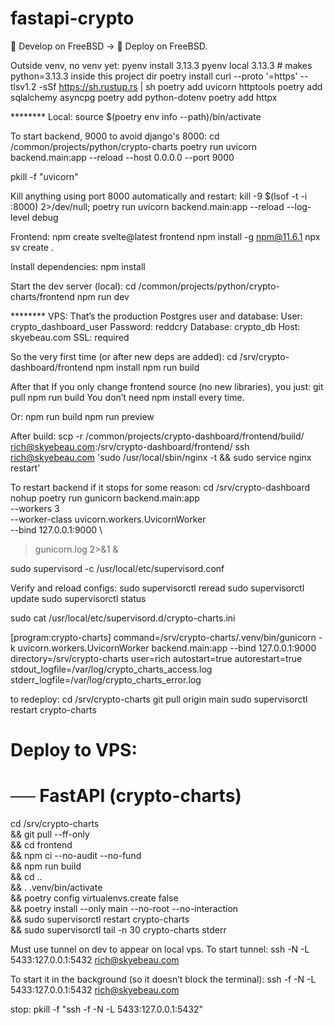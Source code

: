 # fastapi-crypto
🧠 Develop on FreeBSD → 🧱 Deploy on FreeBSD.

Outside venv, no venv yet:
pyenv install 3.13.3 
pyenv local 3.13.3   # makes python=3.13.3 inside this project dir
poetry install
curl --proto '=https' --tlsv1.2 -sSf https://sh.rustup.rs | sh
poetry add uvicorn httptools
poetry add sqlalchemy asyncpg
poetry add python-dotenv
poetry add httpx

******** Local:
source $(poetry env info --path)/bin/activate

To start backend, 9000 to avoid django's 8000:
cd /common/projects/python/crypto-charts
poetry run uvicorn backend.main:app --reload --host 0.0.0.0 --port 9000

pkill -f "uvicorn"

Kill anything using port 8000 automatically and restart:
kill -9 $(lsof -t -i :8000) 2>/dev/null; poetry run uvicorn backend.main:app --reload --log-level debug

Frontend:
npm create svelte@latest frontend
npm install -g npm@11.6.1
npx sv create .

Install dependencies:
npm install

Start the dev server (local):
cd /common/projects/python/crypto-charts/frontend
npm run dev

******** VPS:
That’s the production Postgres user and database:
User: crypto_dashboard_user
Password: reddcry
Database: crypto_db
Host: skyebeau.com
SSL: required

So the very first time (or after new deps are added):
cd /srv/crypto-dashboard/frontend
npm install
npm run build

After that
If you only change frontend source (no new libraries), you just:
git pull
npm run build
You don’t need npm install every time.

Or:
npm run build
npm run preview

After build:
scp -r /common/projects/crypto-dashboard/frontend/build/ rich@skyebeau.com:/srv/crypto-dashboard/frontend/
ssh rich@skyebeau.com 'sudo /usr/local/sbin/nginx -t && sudo service nginx restart'

To restart backend if it stops for some reason:
cd /srv/crypto-dashboard
nohup poetry run gunicorn backend.main:app \
  --workers 3 \
  --worker-class uvicorn.workers.UvicornWorker \
  --bind 127.0.0.1:9000 \
  > gunicorn.log 2>&1 &

sudo supervisord -c /usr/local/etc/supervisord.conf

Verify and reload configs:
sudo supervisorctl reread
sudo supervisorctl update
sudo supervisorctl status

sudo cat /usr/local/etc/supervisord.d/crypto-charts.ini

[program:crypto-charts]
command=/srv/crypto-charts/.venv/bin/gunicorn -k uvicorn.workers.UvicornWorker backend.main:app --bind 127.0.0.1:9000
directory=/srv/crypto-charts
user=rich
autostart=true
autorestart=true
stdout_logfile=/var/log/crypto_charts_access.log
stderr_logfile=/var/log/crypto_charts_error.log

to redeploy:
cd /srv/crypto-charts
git pull origin main
sudo supervisorctl restart crypto-charts

# Deploy to VPS:
# ── FastAPI (crypto-charts)
cd /srv/crypto-charts \
&& git pull --ff-only \
&& cd frontend \
&& npm ci --no-audit --no-fund \
&& npm run build \
&& cd .. \
&& . .venv/bin/activate \
&& poetry config virtualenvs.create false \
&& poetry install --only main --no-root --no-interaction \
&& sudo supervisorctl restart crypto-charts \
&& sudo supervisorctl tail -n 30 crypto-charts stderr

Must use tunnel on dev to appear on local vps.
To start tunnel:
ssh -N -L 5433:127.0.0.1:5432 rich@skyebeau.com

To start it in the background (so it doesn’t block the terminal):
ssh -f -N -L 5433:127.0.0.1:5432 rich@skyebeau.com

stop:
pkill -f "ssh -f -N -L 5433:127.0.0.1:5432"




